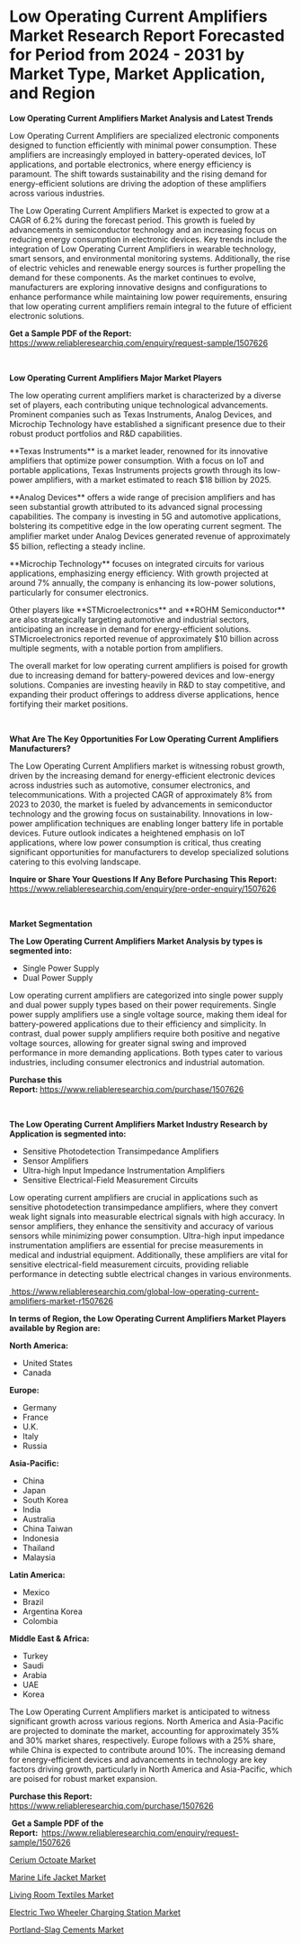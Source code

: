 <p><h1>Low Operating Current Amplifiers Market Research Report Forecasted for Period from 2024 -  2031 by Market Type, Market Application, and Region</h1></p><p><strong>Low Operating Current Amplifiers Market Analysis and Latest Trends</strong></p>
<p><p>Low Operating Current Amplifiers are specialized electronic components designed to function efficiently with minimal power consumption. These amplifiers are increasingly employed in battery-operated devices, IoT applications, and portable electronics, where energy efficiency is paramount. The shift towards sustainability and the rising demand for energy-efficient solutions are driving the adoption of these amplifiers across various industries.</p><p>The Low Operating Current Amplifiers Market is expected to grow at a CAGR of 6.2% during the forecast period. This growth is fueled by advancements in semiconductor technology and an increasing focus on reducing energy consumption in electronic devices. Key trends include the integration of Low Operating Current Amplifiers in wearable technology, smart sensors, and environmental monitoring systems. Additionally, the rise of electric vehicles and renewable energy sources is further propelling the demand for these components. As the market continues to evolve, manufacturers are exploring innovative designs and configurations to enhance performance while maintaining low power requirements, ensuring that low operating current amplifiers remain integral to the future of efficient electronic solutions.</p></p>
<p><strong>Get a Sample PDF of the Report:&nbsp;</strong> <a href="https://www.reliableresearchiq.com/enquiry/request-sample/1507626">https://www.reliableresearchiq.com/enquiry/request-sample/1507626</a></p>
<p>&nbsp;</p>
<p><strong>Low Operating Current Amplifiers Major Market Players</strong></p>
<p><p>The low operating current amplifiers market is characterized by a diverse set of players, each contributing unique technological advancements. Prominent companies such as Texas Instruments, Analog Devices, and Microchip Technology have established a significant presence due to their robust product portfolios and R&D capabilities.</p><p>**Texas Instruments** is a market leader, renowned for its innovative amplifiers that optimize power consumption. With a focus on IoT and portable applications, Texas Instruments projects growth through its low-power amplifiers, with a market estimated to reach $18 billion by 2025.</p><p>**Analog Devices** offers a wide range of precision amplifiers and has seen substantial growth attributed to its advanced signal processing capabilities. The company is investing in 5G and automotive applications, bolstering its competitive edge in the low operating current segment. The ampliﬁer market under Analog Devices generated revenue of approximately $5 billion, reflecting a steady incline.</p><p>**Microchip Technology** focuses on integrated circuits for various applications, emphasizing energy efficiency. With growth projected at around 7% annually, the company is enhancing its low-power solutions, particularly for consumer electronics.</p><p>Other players like **STMicroelectronics** and **ROHM Semiconductor** are also strategically targeting automotive and industrial sectors, anticipating an increase in demand for energy-efficient solutions. STMicroelectronics reported revenue of approximately $10 billion across multiple segments, with a notable portion from amplifiers.</p><p>The overall market for low operating current amplifiers is poised for growth due to increasing demand for battery-powered devices and low-energy solutions. Companies are investing heavily in R&D to stay competitive, and expanding their product offerings to address diverse applications, hence fortifying their market positions.</p></p>
<p>&nbsp;</p>
<p><strong>What Are The Key Opportunities For Low Operating Current Amplifiers Manufacturers?</strong></p>
<p><p>The Low Operating Current Amplifiers market is witnessing robust growth, driven by the increasing demand for energy-efficient electronic devices across industries such as automotive, consumer electronics, and telecommunications. With a projected CAGR of approximately 8% from 2023 to 2030, the market is fueled by advancements in semiconductor technology and the growing focus on sustainability. Innovations in low-power amplification techniques are enabling longer battery life in portable devices. Future outlook indicates a heightened emphasis on IoT applications, where low power consumption is critical, thus creating significant opportunities for manufacturers to develop specialized solutions catering to this evolving landscape.</p></p>
<p><strong>Inquire or Share Your Questions If Any Before Purchasing This Report:</strong> <a href="https://www.reliableresearchiq.com/enquiry/pre-order-enquiry/1507626">https://www.reliableresearchiq.com/enquiry/pre-order-enquiry/1507626</a></p>
<p>&nbsp;</p>
<p><strong>Market Segmentation</strong></p>
<p><strong>The Low Operating Current Amplifiers Market Analysis by types is segmented into:</strong></p>
<p><ul><li>Single Power Supply</li><li>Dual Power Supply</li></ul></p>
<p><p>Low operating current amplifiers are categorized into single power supply and dual power supply types based on their power requirements. Single power supply amplifiers use a single voltage source, making them ideal for battery-powered applications due to their efficiency and simplicity. In contrast, dual power supply amplifiers require both positive and negative voltage sources, allowing for greater signal swing and improved performance in more demanding applications. Both types cater to various industries, including consumer electronics and industrial automation.</p></p>
<p><strong>Purchase this Report:&nbsp;</strong><a href="https://www.reliableresearchiq.com/purchase/1507626">https://www.reliableresearchiq.com/purchase/1507626</a></p>
<p>&nbsp;</p>
<p><strong>The Low Operating Current Amplifiers Market Industry Research by Application is segmented into:</strong></p>
<p><ul><li>Sensitive Photodetection Transimpedance Amplifiers</li><li>Sensor Amplifiers</li><li>Ultra-high Input Impedance Instrumentation Amplifiers</li><li>Sensitive Electrical-Field Measurement Circuits</li></ul></p>
<p><p>Low operating current amplifiers are crucial in applications such as sensitive photodetection transimpedance amplifiers, where they convert weak light signals into measurable electrical signals with high accuracy. In sensor amplifiers, they enhance the sensitivity and accuracy of various sensors while minimizing power consumption. Ultra-high input impedance instrumentation amplifiers are essential for precise measurements in medical and industrial equipment. Additionally, these amplifiers are vital for sensitive electrical-field measurement circuits, providing reliable performance in detecting subtle electrical changes in various environments.</p></p>
<p><a href="https://www.reliableresearchiq.com/global-low-operating-current-amplifiers-market-r1507626">&nbsp;https://www.reliableresearchiq.com/global-low-operating-current-amplifiers-market-r1507626</a></p>
<p><strong>In terms of Region, the Low Operating Current Amplifiers Market Players available by Region are:</strong></p>
<p>
    <p> <strong> North America: </strong>
        <ul>
            <li>United States</li>
            <li>Canada</li>
        </ul>
        </p> 
    <p> <strong> Europe: </strong>
        <ul>
            <li>Germany</li>
            <li>France</li>
            <li>U.K.</li>
            <li>Italy</li>
            <li>Russia</li>
        </ul>
        </p> 
    <p> <strong> Asia-Pacific: </strong>
        <ul>
            <li>China</li>
            <li>Japan</li>
            <li>South Korea</li>
            <li>India</li>
            <li>Australia</li>
            <li>China Taiwan</li>
            <li>Indonesia</li>
            <li>Thailand</li>
            <li>Malaysia</li>
        </ul>
        </p> 
    <p> <strong> Latin America: </strong>
        <ul>
            <li>Mexico</li>
            <li>Brazil</li>
            <li>Argentina Korea</li>
            <li>Colombia</li>
        </ul>
        </p> 
    <p> <strong> Middle East & Africa: </strong>
        <ul>
            <li>Turkey</li>
            <li>Saudi</li>
            <li>Arabia</li>
            <li>UAE</li>
            <li>Korea</li>
        </ul>
    </p>
    </p>
<p><p>The Low Operating Current Amplifiers market is anticipated to witness significant growth across various regions. North America and Asia-Pacific are projected to dominate the market, accounting for approximately 35% and 30% market shares, respectively. Europe follows with a 25% share, while China is expected to contribute around 10%. The increasing demand for energy-efficient devices and advancements in technology are key factors driving growth, particularly in North America and Asia-Pacific, which are poised for robust market expansion.</p></p>
<p><strong>Purchase this Report: </strong><a href="https://www.reliableresearchiq.com/purchase/1507626">https://www.reliableresearchiq.com/purchase/1507626</a></p>
<p>&nbsp;<strong>Get a Sample PDF of the Report:&nbsp;&nbsp;</strong><a href="https://www.reliableresearchiq.com/enquiry/request-sample/1507626">https://www.reliableresearchiq.com/enquiry/request-sample/1507626</a></p>
<p><strong></strong></p>
<p><p><a href="https://www.linkedin.com/pulse/global-cerium-octoate-market-trends-forecasts-strategic-analysis-drujf?trackingId=6k8j5eQ3TwW%2BbEYDGI4k6g%3D%3D">Cerium Octoate Market</a></p><p><a href="https://issuu.com/reportprime-2/docs/marine-life-jacket-market-size-2030_8d3773941dd28a">Marine Life Jacket Market</a></p><p><a href="https://medium.com/@shuvohaque90/global-living-room-textiles-market-trends-analysis-and-future-growth-prospects-2024-2031-7f1a77d009c5?postPublishedType=repub">Living Room Textiles Market</a></p><p><a href="https://www.linkedin.com/pulse/market-dynamics-future-trends-global-electric-two-wheeler-charging-5tvxc?trackingId=5I87xM6RRoSSXrZNzZ8NVw%3D%3D">Electric Two Wheeler Charging Station Market</a></p><p><a href="https://github.com/jeffreybishop26/Market-Research-Report-List-1/blob/main/portland-slag-cements-market.md">Portland-Slag Cements Market</a></p></p>